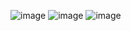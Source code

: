 ![image](https://github.com/phucbaba/phuc/assets/162242999/ea7d1b36-6f36-44e0-a19f-058d4ae7c53b)
![image](https://github.com/phucbaba/phuc/assets/162242999/5b6f14b3-b72b-4499-af92-28de1259b328)
![image](https://github.com/phucbaba/phuc/assets/162242999/76306a2a-a9c9-4edd-a88b-8a1132dc2599)

